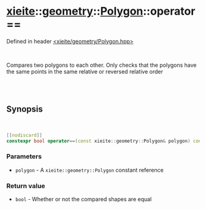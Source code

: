 # [xieite](../../xieite.md)::[geometry](../../geometry.md)::[Polygon](../Polygon.md)::operator==
Defined in header [<xieite/geometry/Polygon.hpp>](../../../include/xieite/geometry/Polygon.hpp)

<br/>

Compares two polygons to each other. Only checks that the polygons have the same points in the same relative or reversed relative order

<br/><br/>

## Synopsis

<br/>

```cpp
[[nodiscard]]
constexpr bool operator==(const xieite::geometry::Polygon& polygon) const noexcept;
```
### Parameters
- `polygon` - A `xieite::geometry::Polygon` constant reference
### Return value
- `bool` - Whether or not the compared shapes are equal
